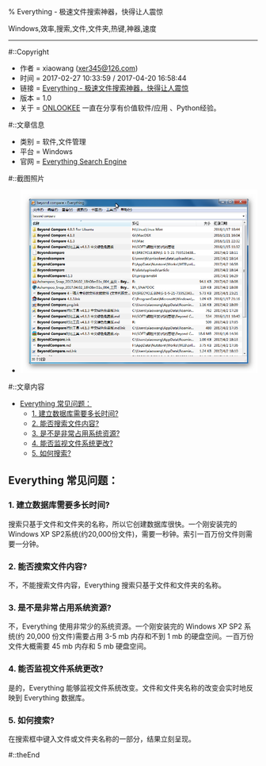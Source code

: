 % Everything - 极速文件搜索神器，快得让人震惊

Windows,效率,搜索,文件,文件夹,热键,神器,速度

---

#::Copyright

+ 作者 = xiaowang (xer345@126.com)
+ 时间 = 2017-02-27 10:33:59 / 2017-04-20 16:58:44
+ 链接 = [Everything - 极速文件搜索神器，快得让人震惊](http://onlookee.com/?c=Article&a=view&id=3)
+ 版本 = 1.0
+ 关于 = [ONLOOKEE](http://onlookee.com/) 一直在分享有价值软件/应用 、Python经验。

#::文章信息

+ 类别 = 软件,文件管理
+ 平台 = Windows
+ 官网 = [Everything Search Engine](http://www.voidtools.com/ "")

#::截图照片

+ ![](images/Everything.png)

#::文章内容

-   [Everything 常见问题：](#everything-常见问题)
    -   [1. 建立数据库需要多长时间?](#建立数据库需要多长时间)
    -   [2. 能否搜索文件内容?](#能否搜索文件内容)
    -   [3. 是不是非常占用系统资源?](#是不是非常占用系统资源)
    -   [4. 能否监视文件系统更改?](#能否监视文件系统更改)
    -   [5. 如何搜索?](#如何搜索)

Everything 常见问题：
---------------------

### 1. 建立数据库需要多长时间?

搜索只基于文件和文件夹的名称，所以它创建数据库很快。一个刚安装完的Windows
XP SP2系统(约20,000份文件)，需要一秒钟。索引一百万份文件则需要一分钟。

### 2. 能否搜索文件内容?

不，不能搜索文件内容，Everything 搜索只基于文件和文件夹的名称。

### 3. 是不是非常占用系统资源?

不，Everything 使用非常少的系统资源。一个刚安装完的 Windows XP SP2
系统(约 20,000 份文件)需要占用 3-5 mb 内存和不到 1 mb
的硬盘空间。一百万份文件大概需要 45 mb 内存和 5 mb 硬盘空间。

### 4. 能否监视文件系统更改?

是的，Everything
能够监视文件系统改变。文件和文件夹名称的改变会实时地反映到 Everything
数据库。

### 5. 如何搜索?

在搜索框中键入文件或文件夹名称的一部分，结果立刻呈现。


#::theEnd